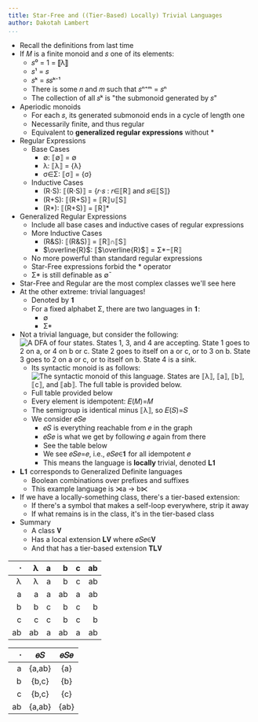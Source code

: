 ```yaml
---
title: Star-Free and ((Tier-Based) Locally) Trivial Languages
author: Dakotah Lambert
...
```


* Recall the definitions from last time
* If 𝑀 is a finite monoid and 𝑠 one of its elements:
  + 𝑠⁰ = 1 = ⟦λ⟧
  + 𝑠¹ = 𝑠
  + 𝑠ᵏ = 𝑠⁢𝑠ᵏ⁻¹
  + There is some 𝑛 and 𝑚 such that 𝑠ⁿ⁺ᵐ = 𝑠ⁿ
  + The collection of all 𝑠ᵏ is "the submonoid generated by 𝑠"
* Aperiodic monoids
  + For each 𝑠, its generated submonoid ends in a cycle of length one
  + Necessarily finite, and thus regular
  + Equivalent to **generalized regular expressions** without \*
* Regular Expressions
  + Base Cases
    - ∅: ⟦∅⟧ = ∅
    - λ: ⟦λ⟧ = {λ}
    - σ∈Σ: ⟦σ⟧ = {σ}
  + Inductive Cases
    - (R⋅S): ⟦(R⋅S)⟧ = {𝑟⋅𝑠 : 𝑟∈⟦R⟧ and 𝑠∈⟦S⟧}
    - (R+S): ⟦(R+S)⟧ = ⟦R⟧∪⟦S⟧
    - (R\*): ⟦(R+S)⟧ = ⟦R⟧*
* Generalized Regular Expressions
  + Include all base cases and inductive cases of regular expressions
  + More Inductive Cases
    - (R&S): ⟦(R&S)⟧ = ⟦R⟧∩⟦S⟧
    - $\overline{R}$: ⟦$\overline{R}$⟧ = Σ\*−⟦R⟧
  + No more powerful than standard regular expressions
  + Star-Free expressions forbid the \* operator
  + Σ\* is still definable as ∅̄
* Star-Free and Regular are the most complex classes we'll see here
* At the other extreme: trivial languages!
  + Denoted by 𝟏
  + For a fixed alphabet Σ, there are two languages in 𝟏:
    - ∅
    - Σ\*
* Not a trivial language, but consider the following:<br />
  ![A DFA of four states. States 1, 3, and 4 are accepting.
  State 1 goes to 2 on a, or 4 on b or c.
  State 2 goes to itself on a or c, or to 3 on b.
  State 3 goes to 2 on a or c, or to itself on b.
  State 4 is a sink.](./sa-then-eb.svg)
  + Its syntactic monoid is as follows:<br />
  ![The syntactic monoid of this language.
    States are ⟦λ⟧, ⟦a⟧, ⟦b⟧, ⟦c⟧, and ⟦ab⟧.
    The full table is provided below.](./sa-then-eb-mon.svg)
  + Full table provided below
  + Every element is idempotent: 𝐸(𝑀)=𝑀
  + The semigroup is identical minus ⟦λ⟧, so 𝐸(𝑆)=𝑆
  + We consider 𝑒⁢𝑆⁢𝑒
    - 𝑒⁢𝑆 is everything reachable from 𝑒⁢ in the graph
    - 𝑒⁢𝑆⁢𝑒 is what we get by following 𝑒 again from there
    - See the table below
    - We see 𝑒⁢𝑆⁢𝑒=𝑒, i.e., 𝑒⁢𝑆⁢𝑒∈𝟏 for all idempotent 𝑒
    - This means the language is **locally** trivial, denoted 𝐋𝟏
* 𝐋𝟏 corresponds to Generalized Definite languages
  + Boolean combinations over prefixes and suffixes
  + This example language is ⋊a → b⋉
* If we have a locally-something class, there's a tier-based extension:
  + If there's a symbol that makes a self-loop everywhere, strip it away
  + If what remains is in the class, it's in the tier-based class
* Summary
  + A class 𝐕
  + Has a local extension 𝐋𝐕 where 𝑒⁢𝑆⁢𝑒∈𝐕
  + And that has a tier-based extension 𝐓𝐋𝐕


|  ⋅ |  λ |  a |  b |  c | ab |
|---:|---:|---:|---:|---:|---:|
|  λ |  λ |  a |  b |  c | ab |
|  a |  a |  a | ab |  a | ab |
|  b |  b |  c |  b |  c |  b |
|  c |  c |  c |  b |  c |  b |
| ab | ab |  a | ab |  a | ab |

|  ⋅ |    𝑒⁢𝑆  |  𝑒⁢𝑆⁢𝑒 |
|---:|:------:|:----:|
|  a | {a,ab} | {a}  |
|  b | {b,c}  | {b}  |
|  c | {b,c}  | {c}  |
| ab | {a,ab} | {ab} |
